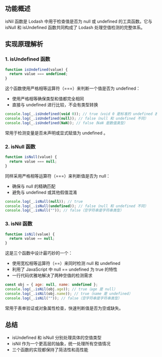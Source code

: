 ## 功能概述

isNil 函数是 Lodash 中用于检查值是否为 null 或 undefined 的工具函数。它与 isNull 和 isUndefined 函数共同构成了 Lodash 处理空值检测的完整体系。

## 实现原理解析

### 1. isUndefined 函数

```js
function isUndefined(value) {
  return value === undefined;
}
```

这个函数使用严格相等运算符（===）来判断一个值是否为 undefined：

- 使用严格相等确保类型和值都完全相同
- 直接与 undefined 进行比较，不会有类型转换

```js
console.log(_.isUndefined(void 0)); // true（void 0 是标准的 undefined 表示方式）
console.log(_.isUndefined(null)); // false（null 和 undefined 不同）
console.log(_.isUndefined(NaN)); // false（NaN 是数值类型）
```

常用于检测变量是否未声明或显式赋值为 undefined 。

### 2. isNull 函数

```js
function isNull(value) {
  return value === null;
}
```

同样采用严格相等运算符（===）来判断值是否为 null：

- 确保与 null 的精确匹配
- 避免与 undefined 或其他假值混淆

```js
console.log(_.isNull(null)); // true
console.log(_.isNull(undefined)); // false（null 和 undefined 不同）
console.log(_.isNull("")); // false（空字符串是字符串类型）
```

### 3. isNil 函数

```js
function isNil(value) {
  return value == null;
}
```

这是三个函数中设计最巧妙的一个：

- 使用宽松相等运算符（==）来同时检测 null 和 undefined
- 利用了 JavaScript 中 null == undefined 为 true 的特性
- 一行代码优雅地解决了两种空值的检测需求

```js
const obj = { age: null, name: undefined };
console.log(_.isNil(obj.age)); // true（age 是 null）
console.log(_.isNil(obj.name)); // true（name 是 undefined）
console.log(_.isNil("")); // false（空字符串是字符串类型）
```

常用于表单验证或对象属性检查，快速判断值是否为空或缺失。

## 总结

- isUndefined 和 isNull 分别处理具体的空值类型
- isNil 作为一个更高层的抽象，统一处理所有空值情况
- 三个函数的实现都保持了简洁性和高性能
